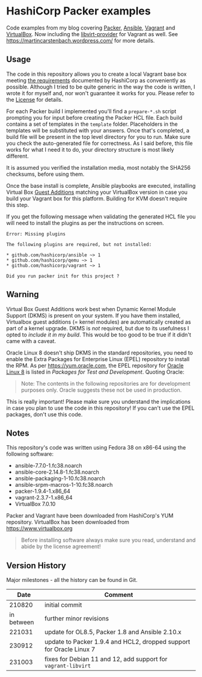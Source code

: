# HashiCorp Packer examples

Code examples from my blog covering [Packer](https://www.packer.io/), [Ansible](https://www.ansible.com/), [Vagrant](https://www.vagrantup.com/) and [VirtualBox](https://www.virtualbox.org/). Now including the [libvirt-provider](https://github.com/vagrant-libvirt/vagrant-libvirt) for Vagrant as well. See <https://martincarstenbach.wordpress.com/> for more details.

## Usage

The code in this repository allows you to create a local Vagrant base box meeting [the requirements](https://www.vagrantup.com/docs/boxes/base) documented by HashiCorp as conveniently as possible. Although I tried to be quite generic in the way the code is written, I wrote it for myself and, nor won't guarantee it works for you. Please refer to the [License](LICENSE) for details.

For each Packer build I implemented you'll find a `prepare-*.sh` script prompting you for input before creating the Packer HCL file. Each build contains a set of templates in the `template` folder. Placeholders in the templates will be substituted with your answers. Once that's completed, a build file will be present in the top level directory for you to run. Make sure you check the auto-generated file for correctness. As I said before, this file works for what I need it to do, your directory structure is most likely different.

It is assumed you verified the installation media, most notably the SHA256 checksums, before using them.

Once the base install is complete, Ansible playbooks are executed, installing Virtual Box [Guest Additions](https://www.virtualbox.org/manual/ch04.html) matching your VirtualBox version in case you build your Vagrant box for this platform. Building for KVM doesn't require this step.

If you get the following message when validating the generated HCL file you will need to install the plugins as per the instructions on screen.

```
Error: Missing plugins

The following plugins are required, but not installed:

* github.com/hashicorp/ansible ~> 1
* github.com/hashicorp/qemu ~> 1
* github.com/hashicorp/vagrant ~> 1

Did you run packer init for this project ?
```

## Warning

Virtual Box Guest Additions work best when Dynamic Kernel Module Support (DKMS) is present on your system. If you have them installed, Virtualbox guest additions (= kernel modules) are automatically created as part of a kernel upgrade. DKMS is _not_ required, but due to its usefulness I opted to _include it in my build_. This would be too good to be true if it didn't came with a caveat.

Oracle Linux 8 doesn't ship DKMS in the standard repositories, you need to enable the Extra Packages for Enterprise Linux (EPEL) repository to install the RPM. As per <https://yum.oracle.com>, the EPEL repository for [Oracle Linux 8](https://yum.oracle.com/oracle-linux-8.html) is listed in *Packages for Test and Development*. Quoting Oracle:

> Note: The contents in the following repositories are for development purposes only. Oracle suggests these not be used in production.

This is really important! Please make sure you understand the implications in case you plan to use the code in this repository! If you can't use the EPEL packages, don't use this code.

## Notes

This repository's code was written using Fedora 38 on x86-64 using the following software:

- ansible-7.7.0-1.fc38.noarch
- ansible-core-2.14.8-1.fc38.noarch
- ansible-packaging-1-10.fc38.noarch
- ansible-srpm-macros-1-10.fc38.noarch
- packer-1.9.4-1.x86_64
- vagrant-2.3.7-1.x86_64
- VirtualBox 7.0.10

Packer and Vagrant have been downloaded from HashiCorp's YUM repository. VirtualBox has been downloaded from <https://www.virtualbox.org>

> Before installing software always make sure you read, understand and abide by the license agreement!

## Version History

Major milestones - all the history can be found in Git.

| Date | Comment |
| -- | -- |
| 210820  | initial commit |
| in between  | further minor revisions |
| 221031 | update for OL8.5, Packer 1.8 and Ansible 2.10.x |
| 230912 | update to Packer 1.9.4 and HCL2, dropped support for Oracle Linux 7 |
| 231003 | fixes for Debian 11 and 12, add support for `vagrant-libvirt` |